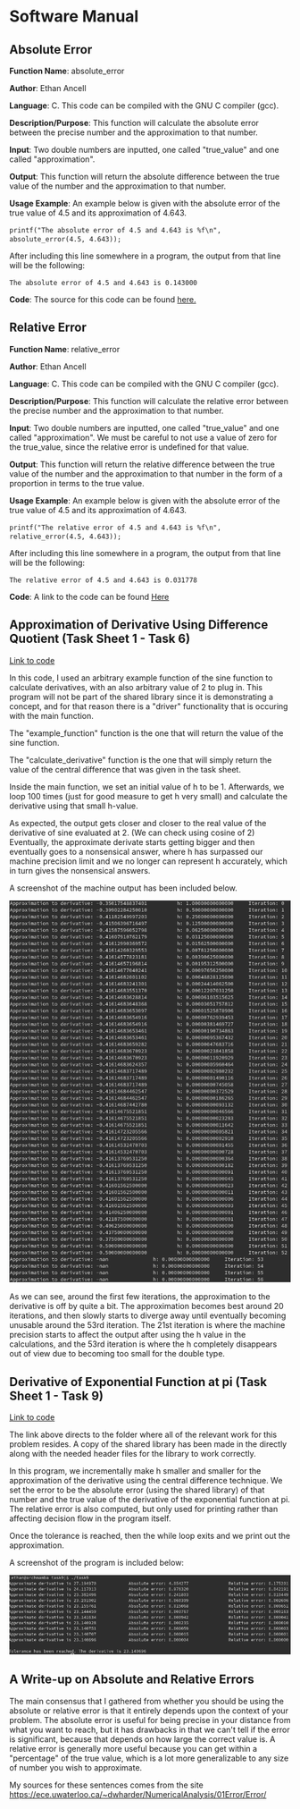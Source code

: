 # Software Manual

## Absolute Error
**Function Name**: absolute\_error

**Author**: Ethan Ancell

**Language**: C. This code can be compiled with the GNU C compiler (gcc).

**Description/Purpose**: This function will calculate the absolute error between the precise number and the approximation to that number.

**Input**: Two double numbers are inputted, one called "true\_value" and one called "approximation".

**Output**: This function will return the absolute difference between the true value of the number and the approximation to that number.

**Usage Example**: An example below is given with the absolute error of the true value of 4.5 and its approximation of 4.643. 
```
printf("The absolute error of 4.5 and 4.643 is %f\n", absolute_error(4.5, 4.643));
```
After including this line somewhere in a program, the output from that line will be the following:
```
The absolute error of 4.5 and 4.643 is 0.143000
```

**Code**: The source for this code can be found [here.](../shared_library/src/absolute_error.c)

## Relative Error
**Function Name**: relative\_error

**Author**: Ethan Ancell

**Language**: C. This code can be compiled with the GNU C compiler (gcc).

**Description/Purpose**: This function will calculate the relative error between the precise number and the approximation to that number.

**Input**: Two double numbers are inputted, one called "true\_value" and one called "approximation". We must be careful to not use a value of zero for the true\_value, since the relative error is undefined for that value.

**Output**: This function will return the relative difference between the true value of the number and the approximation to that number in the form of a proportion in terms to the true value.

**Usage Example**: An example below is given with the absolute error of the true value of 4.5 and its approximation of 4.643. 
```
printf("The relative error of 4.5 and 4.643 is %f\n", relative_error(4.5, 4.643));
```
After including this line somewhere in a program, the output from that line will be the following:
```
The relative error of 4.5 and 4.643 is 0.031778
```

**Code**: A link to the code can be found [Here](../shared_library/src/relative_error.c)

## Approximation of Derivative Using Difference Quotient (Task Sheet 1 - Task 6)
[Link to code](../tasks_source/task_sheet_1/task_6/task6.c)

In this code, I used an arbitrary example function of the sine function to calculate derivatives, with an also arbitrary value of 2 to plug in.
This program will not be part of the shared library since it is demonstrating a concept, and for that reason there is a "driver" functionality that is occuring with the main function.

The "example\_function" function is the one that will return the value of the sine function.

The "calculate\_derivative" function is the one that will simply return the value of the central difference that was given in the task sheet.

Inside the main function, we set an initial value of h to be 1. Afterwards, we loop 100 times (just for good measure to get h very small) and calculate the derivative using that small h-value.

As expected, the output gets closer and closer to the real value of the derivative of sine evaluated at 2. (We can check using cosine of 2) Eventually, the approximate derivate starts getting bigger and then eventually goes to a nonsensical answer, where h has surpassed our machine precision limit and we no longer can represent h accurately, which in turn gives the nonsensical answers.

A screenshot of the machine output has been included below.

![Console Output Picture](../images/s1_t6_cmdoutput.png)

As we can see, around the first few iterations, the approximation to the derivative is off by quite a bit. The approximation becomes best around 20 iterations, and then slowly starts to diverge away until eventually becoming unusable around the 53rd iteration. The 21st iteration is where the machine precision starts to affect the output after using the h value in the calculations, and the 53rd iteration is where the h completely disappears out of view due to becoming too small for the double type.

## Derivative of Exponential Function at pi (Task Sheet 1 - Task 9)
[Link to code](../tasks_source/task_sheet_1/task_9/)

The link above directs to the folder where all of the relevant work for this problem resides. A copy of the shared library has been made in the directly along with the needed header files for the library to work correctly.

In this program, we incrementally make h smaller and smaller for the approximation of the derivative using the central difference technique. We set the error to be the absolute error (using the shared library) of that number and the true value of the derivative of the exponential function at pi. The relative error is also computed, but only used for printing rather than affecting decision flow in the program itself.

Once the tolerance is reached, then the while loop exits and we print out the approximation.

A screenshot of the program is included below:

![Console Output Picture](../images/s1_t9_cmdoutput.png)

## A Write-up on Absolute and Relative Errors
The main consensus that I gathered from whether you should be using the absolute or relative error is that it entirely depends upon the context of your problem. The absolute error is useful for being precise in your distance from what you want to reach, but it has drawbacks in that we can't tell if the error is significant, because that depends on how large the correct value is. A relative error is generally more useful because you can get within a "percentage" of the true value, which is a lot more generalizable to any size of number you wish to approximate.

My sources for these sentences comes from the site https://ece.uwaterloo.ca/~dwharder/NumericalAnalysis/01Error/Error/
